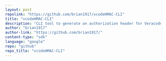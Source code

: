 ```yaml
---
layout: post
repolink: "https://github.com/brian1917/vcodeHMAC-CLI"
title: "vcodeHMAC-CLI"
description: "CLI tool to generate an authorization header for Veracode APIs using API ID and Key. Given an HTTP method and URL, and the location of your Veracode API credentials file, you will get the value of an Authorization header printed out for piping into curl, httpie, or other scripting uses."
author: "brian1917"
author-link: "https://github.com/brian1917/"
content-type: "sdk"
language: "google"
repo: "github"
repo_title: "vcodeHMAC-CLI"
---
```

